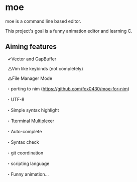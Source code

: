 moe
===

moe is a command line based editor.

This project's goal is a funny animation editor and learning C.

## Aiming features ##

   ✔Vector and GapBuffer

   △Vim like keybinds (not completely)

   △File Manager Mode
  
  ・porting to nim (https://github.com/fox0430/moe-for-nim)

  ・UTF-8

  ・Simple syntax highlight

  ・Tterminal Multiplexer
  
  ・Auto-complete

  ・Syntax check

  ・git coordination

  ・scripting language
  
  ・Funny animation...
